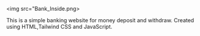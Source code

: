 <img src="Bank_Inside.png>

This is a simple banking website for money deposit and withdraw. Created using HTML,Tailwind CSS and JavaScript.
